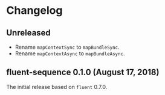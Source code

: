 # Changelog

## Unreleased

  - Rename `mapContextSync` to `mapBundleSync`.
  - Rename `mapContextAsync` to `mapBundleAsync`.

## fluent-sequence 0.1.0 (August 17, 2018)

The initial release based on `fluent` 0.7.0.
